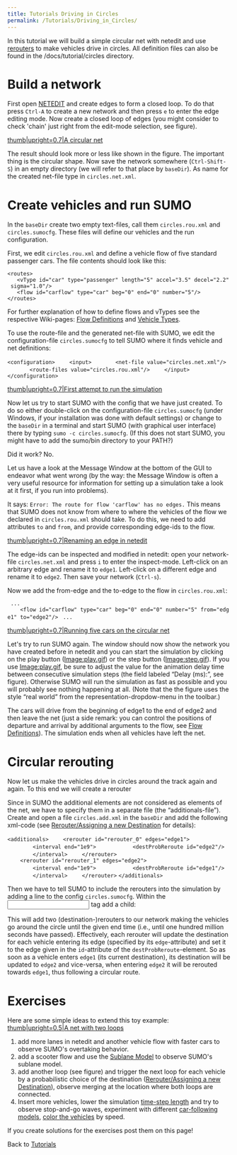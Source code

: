 ```yaml
---
title: Tutorials Driving in Circles
permalink: /Tutorials/Driving_in_Circles/
---
```


In this tutorial we will build a simple circular net with netedit and use [rerouters](/Simulation/Rerouter "wikilink") to make vehicles drive in circles. All definition files can also be found in the /docs/tutorial/circles directory.

Build a network
===============

First open [NETEDIT](/NETEDIT "wikilink") and create edges to form a closed loop. To do that press `Ctrl-A` to create a new network and then press `e` to enter the edge editing mode. Now create a closed loop of edges (you might consider to check 'chain' just right from the edit-mode selection, see figure).

[thumb|upright=0.7|A circular net](/File:CircleNet.PNG "wikilink")

The result should look more or less like shown in the figure. The important thing is the circular shape. Now save the network somewhere (`Ctrl-Shift-S`) in an empty directory (we will refer to that place by `baseDir`). As name for the created net-file type in `circles.net.xml`.

Create vehicles and run SUMO
============================

In the `baseDir` create two empty text-files, call them `circles.rou.xml` and `circles.sumocfg`. These files will define our vehicles and the run configuration.

First, we edit `circles.rou.xml` and define a vehicle flow of five standard passenger cars. The file contents should look like this:

`<routes>`
`   <vType id="car" type="passenger" length="5" accel="3.5" decel="2.2" sigma="1.0"/>`
`   <flow id="carflow" type="car" beg="0" end="0" number="5"/>`
`</routes>`

For further explanation of how to define flows and vTypes see the respective Wiki-pages: [Flow Definitions](/Demand/Shortest_or_Optimal_Path_Routing#Flow_Definitions "wikilink") and [Vehicle Types](/Definition_of_Vehicles,_Vehicle_Types,_and_Routes#Vehicle_Types "wikilink").

To use the route-file and the generated net-file with SUMO, we edit the configuration-file `circles.sumocfg` to tell SUMO where it finds vehicle and net definitions:

`<configuration>`
`    <input>`
`       <net-file value="circles.net.xml"/>`
`       <route-files value="circles.rou.xml"/>`
`    </input>`
`</configuration>`

[thumb|upright=0.7|First attempt to run the simulation](/File:StartAttempt1.PNG "wikilink")

Now let us try to start SUMO with the config that we have just created. To do so either double-click on the configuration-file `circles.sumocfg` (under Windows, if your installation was done with default settings) or change to the `baseDir` in a terminal and start SUMO (with graphical user interface) there by typing `sumo -c circles.sumocfg`. (If this does not start SUMO, you might have to add the sumo/bin directory to your PATH?)

Did it work? No.

Let us have a look at the Message Window at the bottom of the GUI to endeavor what went wrong (by the way: the Message Window is often a very useful resource for information for setting up a simulation take a look at it first, if you run into problems).

It says: `Error: The route for flow 'carflow' has no edges.` This means that SUMO does not know from where to where the vehicles of the flow we declared in `circles.rou.xml` should take. To do this, we need to add attributes `to` and `from`, and provide corresponding edge-ids to the flow.

[thumb|upright=0.7|Renaming an edge in netedit](/File:nameEdges.PNG "wikilink")

The edge-ids can be inspected and modified in netedit: open your network-file `circles.net.xml` and press `i` to enter the inspect-mode. Left-click on an arbitrary edge and rename it to `edge1`. Left-click on a different edge and rename it to `edge2`. Then save your network (`Ctrl-s`).

Now we add the from-edge and the to-edge to the flow in `circles.rou.xml`:

` ...`
`    <flow id="carflow" type="car" beg="0" end="0" number="5" from="edge1" to="edge2"/>`
` ...`

[thumb|upright=0.7|Running five cars on the circular net](/File:running1.PNG "wikilink")

Let's try to run SUMO again. The window should now show the network you have created before in netedit and you can start the simulation by clicking on the play button ([Image:play.gif](/Image:play.gif "wikilink")) or the step button ([Image:step.gif](/Image:step.gif "wikilink")). If you use [Image:play.gif](/Image:play.gif "wikilink"), be sure to adjust the value for the animation delay time between consecutive simulation steps (the field labeled “Delay (ms):”, see figure). Otherwise SUMO will run the simulation as fast as possible and you will probably see nothing happening at all. (Note that the the figure uses the style “real world” from the representation-dropdow-menu in the toolbar.)

The cars will drive from the beginning of edge1 to the end of edge2 and then leave the net (just a side remark: you can control the positions of departure and arrival by additional arguments to the flow, see [Flow Definitions](/Demand/Shortest_or_Optimal_Path_Routing#Flow_Definitions "wikilink")). The simulation ends when all vehicles have left the net.

Circular rerouting
==================

Now let us make the vehicles drive in circles around the track again and again. To this end we will create a rerouter

Since in SUMO the additional elements are not considered as elements of the net, we have to specify them in a separate file (the “additionals-file”). Create and open a file `circles.add.xml` in the `baseDir` and add the following xml-code (see [Rerouter/Assigning a new Destination](/Simulation/Rerouter#Assigning_a_new_Destination "wikilink") for details):

`<additionals>`
`    <rerouter id="rerouter_0" edges="edge1">    `
`        <interval end="1e9">`
`           <destProbReroute id="edge2"/>`
`        </interval>`
`    </rerouter>`
`    <rerouter id="rerouter_1" edges="edge2">`
`        <interval end="1e9">`
`           <destProbReroute id="edge1"/>`
`        </interval>`
`    </rerouter>`
`</additionals>`

Then we have to tell SUMO to include the rerouters into the simulation by adding a line to the config `circles.sumocfg`. Within the <input> tag add a child:

<additional-files value="circles.add.xml"/>

This will add two (destination-)rerouters to our network making the vehicles go around the circle until the given end time (i.e., until one hundred million seconds have passed). Effectively, each rerouter will update the destination for each vehicle entering its edge (specified by its `edge`-attribute) and set it to the edge given in the `id`-attribute of the `destProbReroute`-element. So as soon as a vehicle enters `edge1` (its current destination), its destination will be updated to `edge2` and vice-versa, when entering `edge2` it will be rerouted towards `edge1`, thus following a circular route.

Exercises
=========

Here are some simple ideas to extend this toy example: [thumb|upright=0.5|A net with two loops](/File:twoloops.png "wikilink")

1.  add more lanes in netedit and another vehicle flow with faster cars to observe SUMO's overtaking behavior.
2.  add a scooter flow and use the [Sublane Model](/Simulation/SublaneModel "wikilink") to observe SUMO's sublane model.
3.  add another loop (see figure) and trigger the next loop for each vehicle by a probabilistic choice of the destination ([Rerouter/Assigning a new Destination](/Simulation/Rerouter#Assigning_a_new_Destination "wikilink")), observe merging at the location where both loops are connected.
4.  Insert more vehicles, lower the simulation [time-step length](/Simulation/Basic_Definition#Defining_the_Time_Step_Length_and_Integration_Method "wikilink") and try to observe stop-and-go waves, experiment with different [car-following models](/Car-Following-Models "wikilink"), [color the vehicles](/SUMO-GUI#Vehicle_Visualisation_Settings "wikilink") by speed.

If you create solutions for the exercises post them on this page!

Back to [Tutorials](/Tutorials "wikilink")